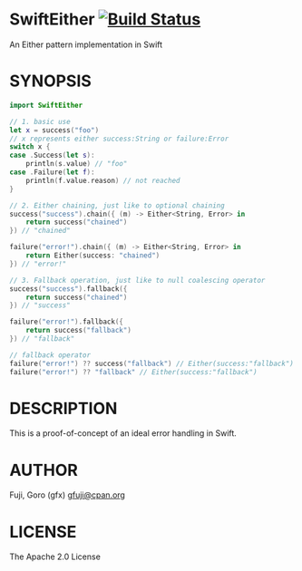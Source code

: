 # SwiftEither [![Build Status](https://travis-ci.org/gfx/Swift-SwiftEither.svg?branch=master)](https://travis-ci.org/gfx/Swift-SwiftEither)

An Either pattern implementation in Swift

# SYNOPSIS

```swift
import SwiftEither

// 1. basic use
let x = success("foo")
// x represents either success:String or failure:Error
switch x {
case .Success(let s):
    println(s.value) // "foo"
case .Failure(let f):
    println(f.value.reason) // not reached
}

// 2. Either chaining, just like to optional chaining
success("success").chain({ (m) -> Either<String, Error> in
    return success("chained")
}) // "chained"

failure("error!").chain({ (m) -> Either<String, Error> in
    return Either(success: "chained")
}) // "error!"

// 3. Fallback operation, just like to null coalescing operator
success("success").fallback({
    return success("chained")
}) // "success"

failure("error!").fallback({
    return success("fallback")
}) // "fallback"

// fallback operator
failure("error!") ?? success("fallback") // Either(success:"fallback")
failure("error!") ?? "fallback" // Either(success:"fallback")
```

# DESCRIPTION

This is a proof-of-concept of an ideal error handling in Swift.

# AUTHOR

Fuji, Goro (gfx) gfuji@cpan.org

# LICENSE

The Apache 2.0 License
